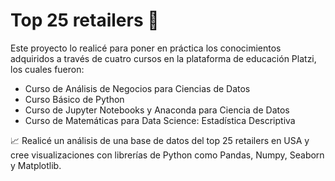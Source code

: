 # Top 25 retailers 🚀

Este proyecto lo realicé para poner en práctica los conocimientos adquiridos a través de cuatro cursos en la plataforma de educación Platzi, los cuales fueron:

- Curso de Análisis de Negocios para Ciencias de Datos
- Curso Básico de Python
- Curso de Jupyter Notebooks y Anaconda para Ciencia de Datos
- Curso de Matemáticas para Data Science: Estadística Descriptiva

📈 Realicé un análisis de una base de datos del top 25 retailers en USA y cree visualizaciones con librerías de Python como Pandas, Numpy, Seaborn y Matplotlib.
